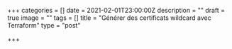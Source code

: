 +++
categories = []
date = 2021-02-01T23:00:00Z
description = ""
draft = true
image = ""
tags = []
title = "Générer des certificats wildcard avec Terraform"
type = "post"

+++
